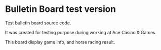 # Bulletin Board test version
Test bulletin board source code.

It was created for testing purpose during working at Ace Casino & Games.

This board display game info, and horse racing result.

